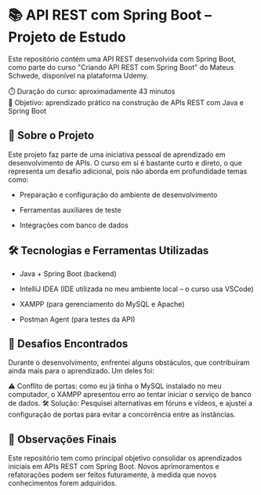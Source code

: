 # 📚 API REST com Spring Boot – Projeto de Estudo
Este repositório contém uma API REST desenvolvida com Spring Boot, como parte do curso "Criando API REST com Spring Boot" do Mateus Schwede, disponível na plataforma Udemy.

⏱️ Duração do curso: aproximadamente 43 minutos \
🎯 Objetivo: aprendizado prático na construção de APIs REST com Java e Spring Boot

## 🚀 Sobre o Projeto 
Este projeto faz parte de uma iniciativa pessoal de aprendizado em desenvolvimento de APIs.
O curso em si é bastante curto e direto, o que representa um desafio adicional, pois não aborda em profundidade temas como:

* Preparação e configuração do ambiente de desenvolvimento

* Ferramentas auxiliares de teste

* Integrações com banco de dados

## 🛠️ Tecnologias e Ferramentas Utilizadas 
* Java + Spring Boot (backend)

* IntelliJ IDEA (IDE utilizada no meu ambiente local – o curso usa VSCode)

* XAMPP (para gerenciamento do MySQL e Apache)

* Postman Agent (para testes da API)

## 🧩 Desafios Encontrados 
Durante o desenvolvimento, enfrentei alguns obstáculos, que contribuíram ainda mais para o aprendizado. Um deles foi:

⚠️ Conflito de portas: como eu já tinha o MySQL instalado no meu computador, o XAMPP apresentou erro ao tentar iniciar o serviço de banco de dados.
🛠️ Solução: Pesquisei alternativas em fóruns e vídeos, e ajustei a configuração de portas para evitar a concorrência entre as instâncias.

## 📌 Observações Finais
Este repositório tem como principal objetivo consolidar os aprendizados iniciais em APIs REST com Spring Boot.
Novos aprimoramentos e refatorações podem ser feitos futuramente, à medida que novos conhecimentos forem adquiridos.
